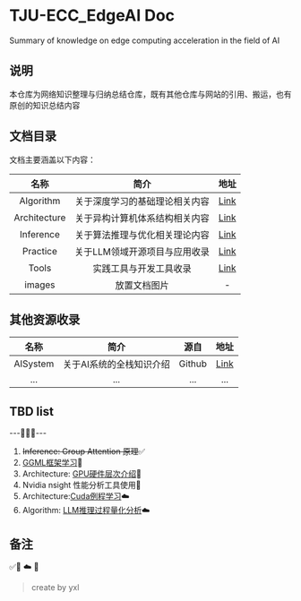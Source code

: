 # TJU-ECC_EdgeAI Doc

Summary of knowledge on edge computing acceleration in the field of AI


## 说明

本仓库为网络知识整理与归纳总结仓库，既有其他仓库与网站的引用、搬运，也有原创的知识总结内容




## 文档目录

文档主要涵盖以下内容：

| 名称  | 简介       | 地址    |
|:---:|:-----:|:---:|
| Algorithm | 关于深度学习的基础理论相关内容|[Link](./Algorithm/README.md)|
| Architecture | 关于异构计算机体系结构相关内容|[Link](./Architecture/README.md)|
| Inference | 关于算法推理与优化相关理论内容 |[Link](./Inference/README.md)|
| Practice | 关于LLM领域开源项目与应用收录 |[Link](./Practice/README.md)|
| Tools | 实践工具与开发工具收录 |[Link](./Tools/README.md)|
| images | 放置文档图片   | -|


## 其他资源收录

| 名称  | 简介       | 源自    |地址    |
|:---:|:---:|:---:|:---:|
| AISystem | 关于AI系统的全栈知识介绍| Github  | [Link](https://github.com/chenzomi12/AISystem)|
| ... | ... | ...|...|

## TBD list

---🚧🚧🚧---

1. ~~Inference: Group Attention 原理~~✅
2. [GGML框架学习](./Practice/GGML_Home.md)🔬
3. Architecture: [GPU硬件层次介绍](./Architecture/GPU_01.md)🔬
4. Nvidia nsight 性能分析工具使用🔬
5. Architecture:[Cuda例程学习](./Architecture/Cuda_00.md)☁️
6. Algorithm: [LLM推理过程量化分析](./Algorithm/Transformer_3.md)☁️

## 备注

✅🚧 ☁️ 🔬 


> create by yxl

